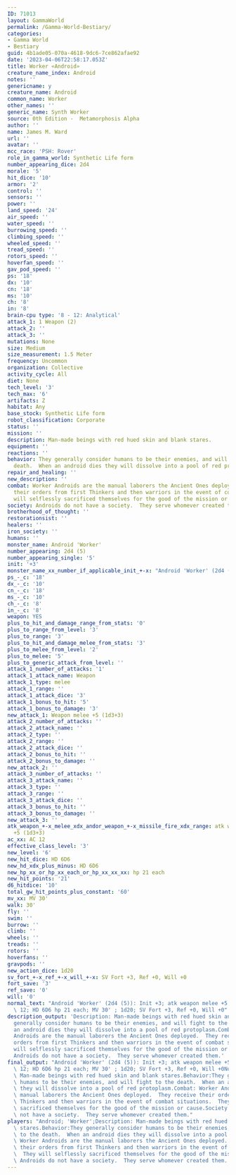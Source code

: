 ```yaml
---
ID: 71013
layout: GammaWorld
permalink: /Gamma-World-Bestiary/
categories:
- Gamma World
- Bestiary
guid: 4b1ade05-070a-4618-9dc6-7ce862afae92
date: '2023-04-06T22:58:17.053Z'
title: Worker «Android»
creature_name_index: Android
notes: ''
genericname: y
creature_name: Android
common_name: Worker
other_names: ''
generic_name: Synth Worker
source: 0th Edition -  Metamorphosis Alpha
author: ''
name: James M. Ward
url: ''
avatar: ''
mcc_race: 'PSH: Rover'
role_in_gamma_world: Synthetic Life form
number_appearing_dice: 2d4
morale: '5'
hit_dice: '10'
armor: '2'
control: ''
sensors: ''
power: ''
land_speed: '24'
air_speed: ''
water_speed: ''
burrowing_speed: ''
climbing_speed: ''
wheeled_speed: ''
tread_speed: ''
rotors_speed: ''
hoverfan_speed: ''
gav_pod_speed: ''
ps: '18'
dx: '10'
cn: '18'
ms: '10'
ch: '8'
in: '8'
brain-cpu type: '8 - 12: Analytical'
attack_1: 1 Weapon (2)
attack_2: ''
attack_3: ''
mutations: None
size: Medium
size_measurement: 1.5 Meter
frequency: Uncommon
organization: Collective
activity_cycle: All
diet: None
tech_level: '3'
tech_max: '6'
artifacts: Z
habitat: Any
base_stock: Synthetic Life form
robot_classification: Corporate
status: ''
mission: ''
description: Man-made beings with red hued skin and blank stares.
equipment: ''
reactions: ''
behavior: They generally consider humans to be their enemies, and will fight to the
  death.  When an android dies they will dissolve into a pool of red protoplasm.
repair_and_healing: ''
new_description: ''
combat: Worker Androids are the manual laborers the Ancient Ones deployed.  They receive
  their orders from first Thinkers and then warriors in the event of combat situations.  They
  will selflessly sacrificed themselves for the good of the mission or cause.
society: Androids do not have a society.  They serve whomever created them.
brotherhood_of_thought: ''
restorationsist: ''
healers: ''
iron_society: ''
humans: ''
monster_name: Android 'Worker'
number_appearing: 2d4 (5)
number_appearing_single: '5'
init: '+3'
monster_name_xx_number_if_applicable_init_+-x: "Android 'Worker' (2d4 (5)): Init +3"
ps_-_c: '18'
dx_-_c: '10'
cn_-_c: '18'
ms_-_c: '10'
ch_-_c: '8'
in_-_c: '8'
weapon: YES
plus_to_hit_and_damage_range_from_stats: '0'
plus_to_range_from_level: '3'
plus_to_range: '3'
plus_to_hit_and_damage_melee_from_stats: '3'
plus_to_melee_from_level: '2'
plus_to_melee: '5'
plus_to_generic_attack_from_level: ''
attack_1_number_of_attacks: '1'
attack_1_attack_name: Weapon
attack_1_type: melee
attack_1_range: ''
attack_1_attack_dice: '3'
attack_1_bonus_to_hit: '5'
attack_1_bonus_to_damage: '3'
new_attack_1: Weapon melee +5 (1d3+3)
attack_2_number_of_attacks: ''
attack_2_attack_name: ''
attack_2_type: ''
attack_2_range: ''
attack_2_attack_dice: ''
attack_2_bonus_to_hit: ''
attack_2_bonus_to_damage: ''
new_attack_2: ''
attack_3_number_of_attacks: ''
attack_3_attack_name: ''
attack_3_type: ''
attack_3_range: ''
attack_3_attack_dice: ''
attack_3_bonus_to_hit: ''
attack_3_bonus_to_damage: ''
new_attack_3: ''
atk_weapon_+-x_melee_xdx_andor_weapon_+-x_missile_fire_xdx_range: atk weapon melee
  +5 (1d3+3)
ac_xx: AC 12
effective_class_level: '3'
new_level: '6'
new_hit_dice: HD 6D6
new_hd_xdx_plus_minus: HD 6D6
new_hp_xx_or_hp_xx_each_or_hp_xx_xx_xx: hp 21 each
new_hit_points: '21'
d6_hitdice: '10'
total_gw_hit_points_plus_constant: '60'
mv_xx: MV 30'
walk: 30'
fly: ''
swim: ''
burrow: ''
climb: ''
wheels: ''
treads: ''
rotors: ''
hoverfans: ''
gravpods: ''
new_action_dice: 1d20
sv_fort_+-x_ref_+-x_will_+-x: SV Fort +3, Ref +0, Will +0
fort_save: '3'
ref_save: '0'
will: '0'
normal_text: "Android 'Worker' (2d4 (5)): Init +3; atk weapon melee +5 (1d3+3); AC\
  \ 12; HD 6D6 hp 21 each; MV 30' ; 1d20; SV Fort +3, Ref +0, Will +0"
description_output: 'Description: Man-made beings with red hued skin and blank stares.Behavior:They
  generally consider humans to be their enemies, and will fight to the death.  When
  an android dies they will dissolve into a pool of red protoplasm.Combat: Worker
  Androids are the manual laborers the Ancient Ones deployed.  They receive their
  orders from first Thinkers and then warriors in the event of combat situations.  They
  will selflessly sacrificed themselves for the good of the mission or cause.Society:
  Androids do not have a society.  They serve whomever created them.'
final_output: "Android 'Worker' (2d4 (5)): Init +3; atk weapon melee +5 (1d3+3); AC\
  \ 12; HD 6D6 hp 21 each; MV 30' ; 1d20; SV Fort +3, Ref +0, Will +0NoneDescription:\
  \ Man-made beings with red hued skin and blank stares.Behavior:They generally consider\
  \ humans to be their enemies, and will fight to the death.  When an android dies\
  \ they will dissolve into a pool of red protoplasm.Combat: Worker Androids are the\
  \ manual laborers the Ancient Ones deployed.  They receive their orders from first\
  \ Thinkers and then warriors in the event of combat situations.  They will selflessly\
  \ sacrificed themselves for the good of the mission or cause.Society: Androids do\
  \ not have a society.  They serve whomever created them."
players: "Android; 'Worker';Description: Man-made beings with red hued skin and blank\
  \ stares.Behavior:They generally consider humans to be their enemies, and will fight\
  \ to the death.  When an android dies they will dissolve into a pool of red protoplasm.Combat:\
  \ Worker Androids are the manual laborers the Ancient Ones deployed.  They receive\
  \ their orders from first Thinkers and then warriors in the event of combat situations.\
  \  They will selflessly sacrificed themselves for the good of the mission or cause.Society:\
  \ Androids do not have a society.  They serve whomever created them.|"
---
```

</br>
